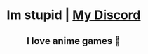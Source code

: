 # <p align ="center"> Im stupid | [**My Discord**](https://discord.com/users/1021040148126904400) <p>
## <p align ="center"> I love anime games 💙<p>

